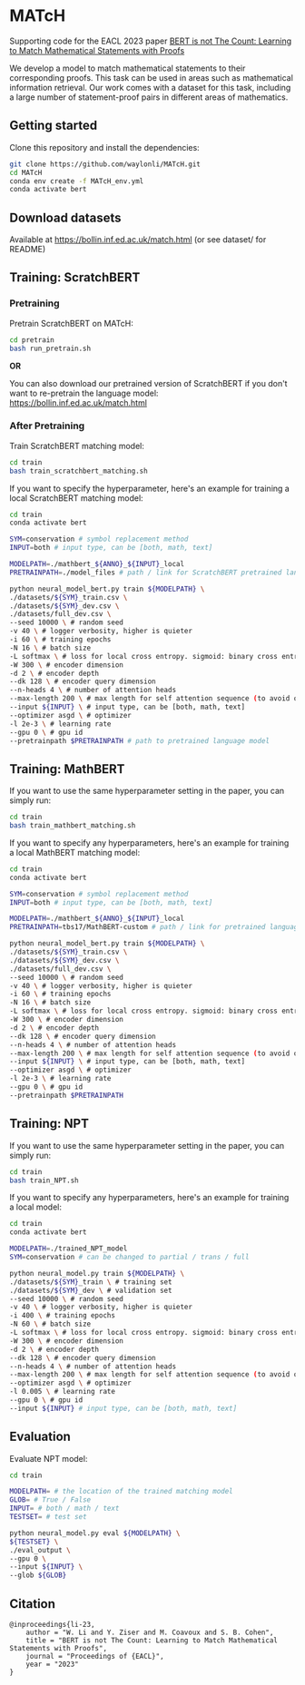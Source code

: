 # MATcH

Supporting code for the EACL 2023 paper [BERT is not The Count: Learning to Match Mathematical Statements with Proofs](https://arxiv.org/abs/2102.02110)

We develop a model to match mathematical statements to their corresponding proofs. This task can be used in areas such as mathematical information retrieval. Our work comes with a dataset for this task, including a large number of statement-proof pairs in different areas of mathematics.

## Getting started

Clone this repository and install the dependencies:

```bash
git clone https://github.com/waylonli/MATcH.git
cd MATcH
conda env create -f MATcH_env.yml
conda activate bert
```

## Download datasets

Available at https://bollin.inf.ed.ac.uk/match.html (or see dataset/ for README)

## Training: ScratchBERT

### Pretraining

Pretrain ScratchBERT on MATcH:

```bash
cd pretrain
bash run_pretrain.sh
```

**OR**

You can also download our pretrained version of ScratchBERT if you don't want to re-pretrain the language model: https://bollin.inf.ed.ac.uk/match.html

### After Pretraining

Train ScratchBERT matching model:

```bash
cd train
bash train_scratchbert_matching.sh
```

If you want to specify the hyperparameter, here's an example for training a local ScratchBERT matching model:

```bash
cd train
conda activate bert

SYM=conservation # symbol replacement method
INPUT=both # input type, can be [both, math, text] 

MODELPATH=./mathbert_${ANNO}_${INPUT}_local
PRETRAINPATH=./model_files # path / link for ScratchBERT pretrained language model

python neural_model_bert.py train ${MODELPATH} \
./datasets/${SYM}_train.csv \
./datasets/${SYM}_dev.csv \
./datasets/full_dev.csv \
--seed 10000 \ # random seed
-v 40 \ # logger verbosity, higher is quieter
-i 60 \ # training epochs
-N 16 \ # batch size
-L softmax \ # loss for local cross entropy. sigmoid: binary cross entropy
-W 300 \ # encoder dimension
-d 2 \ # encoder depth
--dk 128 \ # encoder query dimension
--n-heads 4 \ # number of attention heads
--max-length 200 \ # max length for self attention sequence (to avoid out of memory errors)
--input ${INPUT} \ # input type, can be [both, math, text]
--optimizer asgd \ # optimizer
-l 2e-3 \ # learning rate
--gpu 0 \ # gpu id
--pretrainpath $PRETRAINPATH # path to pretrained language model
```

## Training: MathBERT

If you want to use the same hyperparameter setting in the paper, you can simply run:

```bash
cd train
bash train_mathbert_matching.sh
```

If you want to specify any hyperparameters, here's an example for training a local MathBERT matching model:

```bash
cd train
conda activate bert

SYM=conservation # symbol replacement method
INPUT=both # input type, can be [both, math, text] 

MODELPATH=./mathbert_${ANNO}_${INPUT}_local
PRETRAINPATH=tbs17/MathBERT-custom # path / link for pretrained language model

python neural_model_bert.py train ${MODELPATH} \
./datasets/${SYM}_train.csv \
./datasets/${SYM}_dev.csv \
./datasets/full_dev.csv \
--seed 10000 \ # random seed
-v 40 \ # logger verbosity, higher is quieter
-i 60 \ # training epochs
-N 16 \ # batch size
-L softmax \ # loss for local cross entropy. sigmoid: binary cross entropy
-W 300 \ # encoder dimension
-d 2 \ # encoder depth
--dk 128 \ # encoder query dimension
--n-heads 4 \ # number of attention heads
--max-length 200 \ # max length for self attention sequence (to avoid out of memory errors)
--input ${INPUT} \ # input type, can be [both, math, text]
--optimizer asgd \ # optimizer
-l 2e-3 \ # learning rate
--gpu 0 \ # gpu id
--pretrainpath $PRETRAINPATH
```

## Training: NPT

If you want to use the same hyperparameter setting in the paper, you can simply run:

```bash
cd train
bash train_NPT.sh
```

If you want to specify any hyperparameters, here's an example for training a local model:

```bash
cd train
conda activate bert

MODELPATH=./trained_NPT_model
SYM=conservation # can be changed to partial / trans / full

python neural_model.py train ${MODELPATH} \
./datasets/${SYM}_train \ # training set
./datasets/${SYM}_dev \ # validation set
--seed 10000 \ # random seed
-v 40 \ # logger verbosity, higher is quieter
-i 400 \ # training epochs
-N 60 \ # batch size
-L softmax \ # loss for local cross entropy. sigmoid: binary cross entropy
-W 300 \ # encoder dimension
-d 2 \ # encoder depth
--dk 128 \ # encoder query dimension
--n-heads 4 \ # number of attention heads
--max-length 200 \ # max length for self attention sequence (to avoid out of memory errors)
--optimizer asgd \ # optimizer
-l 0.005 \ # learning rate
--gpu 0 \ # gpu id
--input ${INPUT} # input type, can be [both, math, text]
```

## Evaluation

Evaluate NPT model:

```bash
cd train

MODELPATH= # the location of the trained matching model
GLOB= # True / False
INPUT= # both / math / text
TESTSET= # test set

python neural_model.py eval ${MODELPATH} \
${TESTSET} \
./eval_output \
--gpu 0 \
--input ${INPUT} \
--glob ${GLOB}
```

## Citation

```
@inproceedings{li-23,
    author = "W. Li and Y. Ziser and M. Coavoux and S. B. Cohen",
    title = "BERT is not The Count: Learning to Match Mathematical Statements with Proofs",
    journal = "Proceedings of {EACL}",
    year = "2023"
}
```



